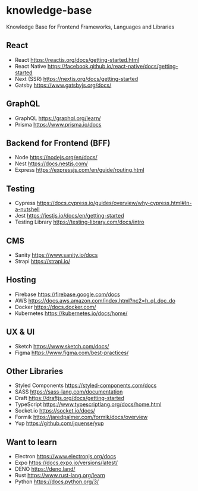 # knowledge-base
Knowledge Base for Frontend Frameworks, Languages and Libraries

## React

- React https://reactjs.org/docs/getting-started.html
- React Native https://facebook.github.io/react-native/docs/getting-started
- Next (SSR) https://nextjs.org/docs/getting-started
- Gatsby https://www.gatsbyjs.org/docs/

## GraphQL

- GraphQL https://graphql.org/learn/
- Prisma https://www.prisma.io/docs

## Backend for Frontend (BFF)

- Node https://nodejs.org/en/docs/
- Nest https://docs.nestjs.com/
- Express https://expressjs.com/en/guide/routing.html

## Testing

- Cypress https://docs.cypress.io/guides/overview/why-cypress.html#In-a-nutshell
- Jest https://jestjs.io/docs/en/getting-started
- Testing Library https://testing-library.com/docs/intro

## CMS

- Sanity https://www.sanity.io/docs
- Strapi https://strapi.io/

## Hosting

- Firebase https://firebase.google.com/docs
- AWS https://docs.aws.amazon.com/index.html?nc2=h_ql_doc_do
- Docker https://docs.docker.com/
- Kubernetes https://kubernetes.io/docs/home/

## UX & UI

- Sketch https://www.sketch.com/docs/
- Figma https://www.figma.com/best-practices/

## Other Libraries

- Styled Components https://styled-components.com/docs
- SASS https://sass-lang.com/documentation
- Draft https://draftjs.org/docs/getting-started
- TypeScript https://www.typescriptlang.org/docs/home.html
- Socket.io https://socket.io/docs/
- Formik https://jaredpalmer.com/formik/docs/overview
- Yup https://github.com/jquense/yup

## Want to learn

- Electron https://www.electronjs.org/docs
- Expo https://docs.expo.io/versions/latest/
- DENO https://deno.land/
- Rust https://www.rust-lang.org/learn
- Python https://docs.python.org/3/

